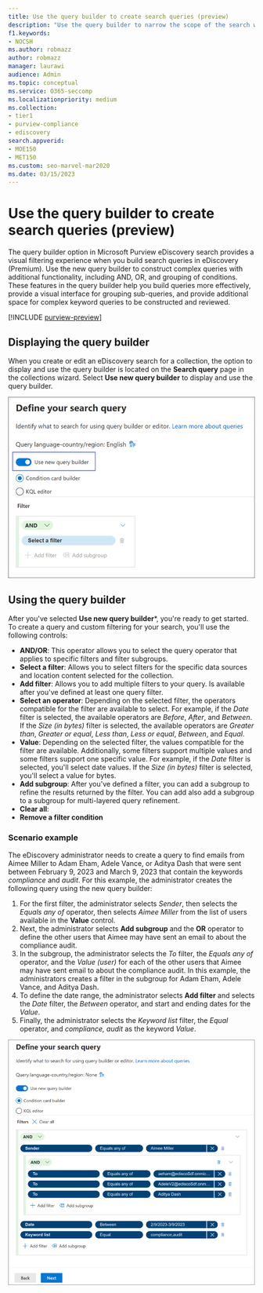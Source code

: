 ```yaml
---
title: Use the query builder to create search queries (preview)
description: "Use the query builder to narrow the scope of the search when searching for data using eDiscovery (Premium) in Microsoft Purview."
f1.keywords:
- NOCSH
ms.author: robmazz
author: robmazz
manager: laurawi
audience: Admin
ms.topic: conceptual
ms.service: O365-seccomp
ms.localizationpriority: medium
ms.collection:
- tier1
- purview-compliance
- ediscovery
search.appverid: 
- MOE150
- MET150
ms.custom: seo-marvel-mar2020
ms.date: 03/15/2023
---
```


# Use the query builder to create search queries (preview)

The query builder option in Microsoft Purview eDiscovery search provides a visual filtering experience when you build search queries in eDiscovery (Premium). Use the new query builder to construct complex queries with additional functionality, including AND, OR, and grouping of conditions. These features in the query builder help you build queries more effectively, provide a visual interface for grouping sub-queries, and provide additional space for complex keyword queries to be constructed and reviewed.

[!INCLUDE [purview-preview](../includes/purview-preview.md)]

## Displaying the query builder

When you create or edit an eDiscovery search for a collection, the option to display and use the query builder is located on the **Search query** page in the collections wizard. Select **Use new query builder** to display and use the query builder.

![Use the query builder to build filters for your search query.](../media/ediscovery-query-builder-enable.png)

## Using the query builder

After you've selected **Use new query builder***, you're ready to get started. To create a query and custom filtering for your search, you'll use the following controls:

- **AND/OR**: This operator allows you to select the query operator that applies to specific filters and filter subgroups.
- **Select a filter**: Allows you to select filters for the specific data sources and location content selected for the collection.
- **Add filter**: Allows you to add multiple filters to your query. Is available after you've defined at least one query filter.
- **Select an operator**: Depending on the selected filter, the operators compatible for the filter are available to select. For example, if the *Date* filter is selected, the available operators are *Before*, *After*, and *Between*. If the *Size (in bytes)* filter is selected, the available operators are *Greater than*, *Greater or equal*, *Less than*, *Less or equal*, *Between*, and *Equal*.
- **Value**: Depending on the selected filter, the values compatible for the filter are available. Additionally, some filters support multiple values and some filters support one specific value. For example, if the *Date* filter is selected, you'll select date values. If the *Size (in bytes)* filter is selected, you'll select a value for bytes.
- **Add subgroup**: After you've defined a filter, you can add a subgroup to refine the results returned by the filter. You can add also add a subgroup to a subgroup for multi-layered query refinement.
- **Clear all**: 
- **Remove a filter condition**

### Scenario example

The eDiscovery administrator needs to create a query to find emails from Aimee Miller to Adam Eham, Adele Vance, or Aditya Dash that were sent between February 9, 2023 and March 9, 2023 that contain the keywords *compliance* and *audit*. For this example, the administrator creates the following query using the new query builder:

1. For the first filter, the administrator selects *Sender*, then selects the *Equals any of* operator, then selects *Aimee Miller* from the list of users available in the **Value** control.
2. Next, the administrator selects **Add subgroup** and the **OR** operator to define the other users that Aimee may have sent an email to about the compliance audit.
3. In the subgroup, the administrator selects the *To* filter, the *Equals any of* operator, and the *Value (user)* for each of the other users that Aimee may have sent email to about the compliance audit. In this example, the administrators creates a filter in the subgroup for Adam Eham, Adele Vance, and Aditya Dash.
4. To define the date range, the administrator selects **Add filter** and selects the *Date* filter, the *Between* operator, and start and ending dates for the *Value*.
5. Finally, the administrator selects the *Keyword list* filter, the *Equal* operator, and *compliance, audit* as the keyword *Value*.

![Query builder example.](../media/ediscovery-query-builder-example.png)
